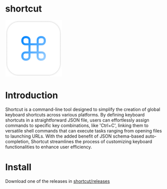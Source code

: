 # shortcut

<img src="https://github.com/thewh1teagle/shortcut/blob/main/design/logo.png?raw=true" width=180 >

# Introduction

Shortcut is a command-line tool designed to simplify the creation of global keyboard shortcuts across various platforms. By defining keyboard shortcuts in a straightforward JSON file, users can effortlessly assign commands to specific key combinations, like 'Ctrl+C', linking them to versatile shell commands that can execute tasks ranging from opening files to launching URLs. With the added benefit of JSON schema-based auto-completion, Shortcut streamlines the process of customizing keyboard functionalities to enhance user efficiency.

# Install

Download one of the releases in [shortcut/releases](https://github.com/thewh1teagle/shortcuts)